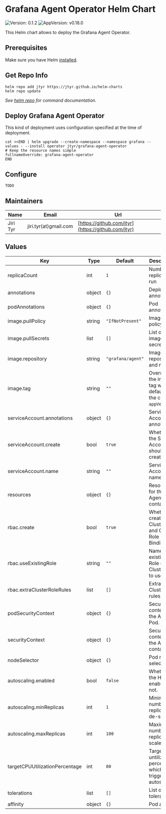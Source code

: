 # Grafana Agent Operator Helm Chart

![Version: 0.1.2](https://img.shields.io/badge/Version-0.1.2-informational?style=flat-square) ![AppVersion: v0.18.0](https://img.shields.io/badge/AppVersion-v0.18.0-informational?style=flat-square)

This Helm chart allows to deploy the Grafana Agent Operator.


## Prerequisites

Make sure you have Helm [installed](https://helm.sh/docs/using_helm/#installing-helm).


## Get Repo Info

```shell
helm repo add jtyr https://jtyr.github.io/helm-charts
helm repo update
```

_See [helm repo](https://helm.sh/docs/helm/helm_repo/) for command documentation._


## Deploy Grafana Agent Operator

This kind of deployment uses configuration specified at the time of deployment.

```shell
cat <<END | helm upgrade --create-namespace --namespace grafana --values - --install operator jtyr/grafana-agent-operator
# Keep the resource names simple
fullnameOverride: grafana-agent-operator
END
```

## Configure 

```shell
TODO
```


## Maintainers

| Name | Email | Url |
| ---- | ------ | --- |
| Jiri Tyr | jiri.tyr(at)gmail.com | [https://github.com/jtyr](https://github.com/jtyr) |


## Values

| Key | Type | Default | Description |
|-----|------|---------|-------------|
| replicaCount | int | `1` | Number of replicas to run |
| annotations | object | `{}` | Deployment annotations. |
| podAnnotations | object | `{}` | Pod annotations. |
| image.pullPolicy | string | `"IfNotPresent"` | Image pull policy. |
| image.pullSecrets | list | `[]` | List of image pull secrets. |
| image.repository | string | `"grafana/agent"` | Image repository and name. |
| image.tag | string | `""` | Overrides the image tag whose default is the chart `appVersion`. |
| serviceAccount.annotations | object | `{}` | Service Account annotations. |
| serviceAccount.create | bool | `true` | Whether the Service Account should be created. |
| serviceAccount.name | string | `""` | Service Account name. |
| resources | object | `{}` | Resources for the Agent container. |
| rbac.create | bool | `true` | Whether to create Cluster Role and Cluster Role Binding. |
| rbac.useExistingRole | string | `""` | Name of existing Role or Cluster role to use. |
| rbac.extraClusterRoleRules | list | `[]` | Extra ClusterRole rules. |
| podSecurityContext | object | `{}` | Security context for the Agent Pod. |
| securityContext | object | `{}` | Security context for the Agent container. |
| nodeSelector | object | `{}` | Pod node selector. |
| autoscaling.enabled | bool | `false` | Whether the HPA is enabled or not. |
| autoscaling.minReplicas | int | `1` | Minimal number of repliocas to de-scale to. |
| autoscaling.maxReplicas | int | `100` | Maximum number of replicas to scale to. |
| targetCPUUtilizationPercentage | int | `80` | Target CPU untilization percentage which triggers the autoscaling. |
| tolerations | list | `[]` | List of Pod tolerations. |
| affinity | object | `{}` | Pod affinity. |

